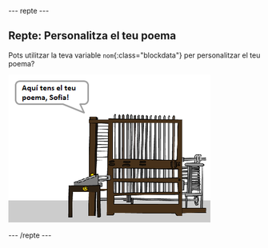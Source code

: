 \--- repte \---

## Repte: Personalitza el teu poema

Pots utilitzar la teva variable `nom`{:class="blockdata"} per personalitzar el teu poema?

![captura de pantalla](images/poetry-name-comp.png)

\--- /repte \---